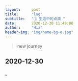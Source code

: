 ```yaml
---
layout:     post
title:      "log"
subtitle:   "🗓 生活中的点滴 "
date:       2020-12-30 11:49:00
author:     "Hiz"
header-img: "img/home-bg-o.jpg"
---
```


> new journey

## 2020-12-30
。

